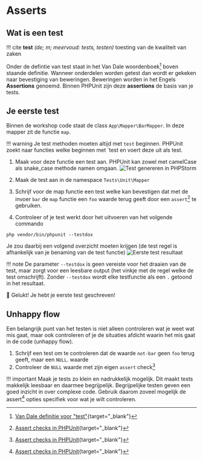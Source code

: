 Asserts
=======

## Wat is een test

!!! cite
    __test__ _(de; m; meervoud: tests, testen)_ toesting van de kwaliteit van zaken

Onder de defintie van test staat in het Van Dale woordenboek[^test-definitie] boven staande definitie.
Wanneer onderdelen worden getest dan wordt er gekeken naar bevestiging van beweringen. Beweringen worden
in het Engels __Assertions__ genoemd. Binnen PHPUnit zijn deze __assertions__ de basis van je tests.

## Je eerste test

Binnen de workshop code staat de class `App\Mapper\BarMapper`. In deze mapper zit de functie `map`.

!!! warning
    Je test methoden moeten altijd met `test` beginnen. PHPUnit zoekt naar functies welke beginnen met `test
    en voert deze uit als test.

1. Maak voor deze functie een test aan. PHPUnit kan zowel met camelCase als snake_case methode namen omgaan.
   ![Test genereren in PHPStorm](/assets/screencasts/generate-test.gif)

2. Maak de test aan in de namespace `Tests\Unit\Mapper`
3. Schrijf voor de map functie een test welke kan bevestigen dat met de invoer `bar` de `map` functie een
`foo` waarde terug geeft door een `assert`[^test-assert-same] te gebruiken.
4. Controleer of je test werkt door het uitvoeren van het volgende commando
```shell
php vendor/bin/phpunit --testdox
```
Je zou daarbij een volgend overzicht moeten krijgen (de test regel is afhankelijk van je benaming van de test functie)
![Eerste test resultaat](/assets/screencasts/img/first-test-result.png)

!!! note
    De parameter `--testdox` is geen vereiste voor het draaien van de test, maar zorgt voor een
    leesbare output (het vinkje met de regel welke de test omschrijft). Zonder `--testdox` wordt
    elke testfunctie als een `.` getoond in het resultaat.

🎉 Gelukt! Je hebt je eerste test geschreven!

## Unhappy flow

Een belangrijk punt van het testen is niet alleen controleren wat je weet wat mis gaat, maar ook
controleren of je de situaties afdicht waarin het mis gaat in de code (unhappy flow).

1. Schrijf een test om te controleren dat de waarde `not-bar` geen `foo` terug geeft, maar een `NULL`. waarde
2. Controleer de `NULL` waarde met zijn eigen `assert` check[^test-assert-same]

!!! important
    Maak je tests zo klein en nadrukkelijk mogelijk. Dit maakt tests makkelijk leesbaar en daarmee begrijpelijk.
    Begrijpelijke testen geven een goed inzicht in over complexe code. Gebruik daarom zoveel mogelijk de assert[^test-assert-same]
    opties specifiek voor wat je wilt controleren.

[^test-definitie]: [Van Dale definitie voor "test"](https://www.vandale.nl/gratis-woordenboek/nederlands/betekenis/test#.Ywy-LuxByo0){target="_blank"}
[^test-assert-same]: [Assert checks in PHPUnit](https://phpunit.readthedocs.io/en/9.5/assertions.html){target="_blank"}